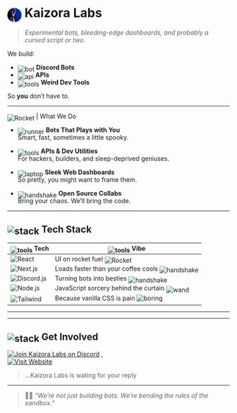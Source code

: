 # <img src="avatar.png" alt="kaizora-labs" width="32" height="32" style="vertical-align: middle; margin-bottom: -4px;"> Kaizora Labs

> *Experimental bots, bleeding-edge dashboards, and probably a cursed script or two.*

We build:
- <img src="https://i.pinimg.com/originals/72/09/9e/72099e3c457732d395205929c29ef784.gif" alt="bot" width="32" height="32" style="vertical-align: middle; margin-bottom: -4px;"> **Discord Bots**
- <img src="https://common-front-apimanager-storage-wzo.s3.amazonaws.com/images/pic3.gif" alt="api" width="32" height="32" style="vertical-align: middle; margin-bottom: -4px;">  **APIs**
- <img src="https://static.wikia.nocookie.net/minecraft/images/2/2c/PickaxeNew.gif/revision/latest?cb=20200308075605" alt="tools" width="32" height="32" style="vertical-align: middle; margin-bottom: -4px;">    **Weird Dev Tools**

So **you** don’t have to.

---

<img src="https://media.tenor.com/QhRvvwpCdVoAAAAj/rocket.gif" alt="Rocket" width="32" height="32" style="vertical-align: middle; margin-bottom: -4px;"> | What We Do



- <img src="https://i.pinimg.com/originals/d2/85/ba/d285ba2cc51a540ad5d5e06c489ce121.gif" alt="runner" width="32" height="32" style="vertical-align: middle; margin-bottom: -4px;"> **Bots That Plays with You**  
  Smart, fast, sometimes a little spooky.

- <img src="https://static.wikia.nocookie.net/minecraft/images/2/2c/PickaxeNew.gif/revision/latest?cb=20200308075605" alt="tools" width="32" height="32" style="vertical-align: middle; margin-bottom: -4px;"> **APIs & Dev Utilities**  
  For hackers, builders, and sleep-deprived geniuses.

- <img src="https://media4.giphy.com/media/WFZvB7VIXBgiz3oDXE/giphy.gif?cid=6c09b952aeprc6rvdcijj3rthg0j7oik3izxp8w1t0qmwhav&ep=v1_stickers_search&rid=giphy.gif&ct=s" alt="laptop" width="32" height="32" style="vertical-align: middle; margin-bottom: -4px;"> **Sleek Web Dashboards**  
  So pretty, you might want to frame them.

- <img src="https://media4.giphy.com/media/23D8NR89IoZUC9jgsO/giphy.gif?cid=6c09b952j3ocmtnnxo2xrcl5c4r7jtyrtinvlr4p992ccfl3&ep=v1_internal_gif_by_id&rid=giphy.gif&ct=s" alt="handshake" width="32" height="32" style="vertical-align: middle; margin-bottom: -4px;"> **Open Source Collabs**  
  Bring your chaos. We’ll bring the code.

---

## <img src="https://media2.giphy.com/media/78XCFBGOlS6keY1Bil/200w.gif?cid=6c09b952603am7qjqe1fa2man15dw29xr95mi58xys00rayd&ep=v1_gifs_search&rid=200w.gif&ct=g" alt="stack" width="32" height="32" style="vertical-align: middle; margin-bottom: -4px;"> Tech Stack

| <img src="https://static.wikia.nocookie.net/minecraft/images/2/2c/PickaxeNew.gif/revision/latest?cb=20200308075605" alt="tools" width="32" height="32" style="vertical-align: middle; margin-bottom: -4px;">  Tech             | <img src="https://i.pinimg.com/originals/a7/1c/11/a71c1120763e9b9690461cee3f3218c6.gif" alt="tools" width="32" height="32" style="vertical-align: middle; margin-bottom: -4px;"> Vibe                                     |
|---------------------|---------------------------------------------|
| ![React](https://img.shields.io/badge/-React-61DAFB?style=flat-square&logo=react&logoColor=black) | UI on rocket fuel <img src="https://media.tenor.com/QhRvvwpCdVoAAAAj/rocket.gif" alt="Rocket" width="32" height="32" style="vertical-align: middle; margin-bottom: -4px;">                        |
| ![Next.js](https://img.shields.io/badge/-Next.js-000000?style=flat-square&logo=nextdotjs&logoColor=white) | Loads faster than your coffee cools <img src="https://ugokawaii.com/wp-content/uploads/2022/10/hot-coffee.gif" alt="handshake" width="32" height="32" style="vertical-align: middle; margin-bottom: -4px;">       |
| ![Discord.js](https://img.shields.io/badge/-Discord.js-5865F2?style=flat-square&logo=discord&logoColor=white) | Turning bots into besties <img src="https://media4.giphy.com/media/23D8NR89IoZUC9jgsO/giphy.gif?cid=6c09b952j3ocmtnnxo2xrcl5c4r7jtyrtinvlr4p992ccfl3&ep=v1_internal_gif_by_id&rid=giphy.gif&ct=s" alt="handshake" width="32" height="32" style="vertical-align: middle; margin-bottom: -4px;">               |
| ![Node.js](https://img.shields.io/badge/-Node.js-339933?style=flat-square&logo=nodedotjs&logoColor=white) | JavaScript sorcery behind the curtain <img src="https://media.tenor.com/FME6-YVHPLgAAAAj/kawanimals-magic.gif" alt="wand" width="32" height="32" style="vertical-align: middle; margin-bottom: -4px;">    |
| ![Tailwind](https://img.shields.io/badge/-Tailwind_CSS-06B6D4?style=flat-square&logo=tailwindcss&logoColor=white) | Because vanilla CSS is pain  <img src="https://media0.giphy.com/media/v1.Y2lkPTc5MGI3NjExcWJncTJ5NXg0bGlpeDlmenIzZm0xOTBzc29sZ2pnem1ncXE5eDRsNCZlcD12MV9pbnRlcm5hbF9naWZfYnlfaWQmY3Q9cw/3FjLsBiG0PszGb6cKm/giphy.gif" alt="boring" width="32" height="32" style="vertical-align: middle; margin-bottom: 4px;">          |

---



---

## <img src="https://static-00.iconduck.com/assets.00/satellite-antenna-emoji-496x512-pw4r4n65.png" alt="stack" width="32" height="32" style="vertical-align: middle; margin-bottom: -4px;">  Get Involved

[![Join Kaizora Labs on Discord](https://img.shields.io/badge/Discord-Join_Kaizora_Labs-5865F2?style=for-the-badge&logo=discord&logoColor=white)](https://discord.gg/7F57yFdGma) , <br>
[![Visit Website](https://img.shields.io/badge/Website-Explore_Now-black?style=for-the-badge&logo=firefox&logoColor=white)](https://kaizora-labs.vercel.app/)


>...Kaizora Labs is wating for your reply
---

> 🧙‍♀️ *“We’re not just building bots. We’re bending the rules of the sandbox.”*
